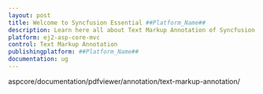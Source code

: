 ```yaml
---
layout: post
title: Welcome to Syncfusion Essential ##Platform_Name##
description: Learn here all about Text Markup Annotation of Syncfusion Essential ##Platform_Name## widgets based on HTML5 and jQuery.
platform: ej2-asp-core-mvc
control: Text Markup Annotation
publishingplatform: ##Platform_Name##
documentation: ug
---
```


aspcore/documentation/pdfviewer/annotation/text-markup-annotation/